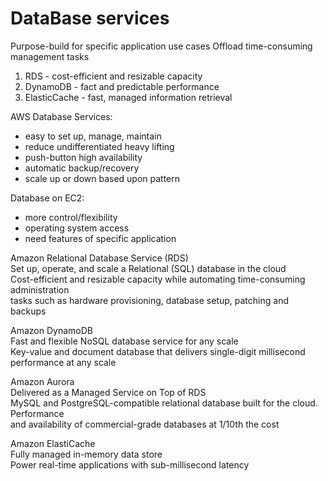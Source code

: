 # DataBase services

Purpose-build for specific application use cases 
Offload time-consuming management tasks

1. RDS - cost-efficient and resizable capacity 
2. DynamoDB - fact and predictable performance 
3. ElasticCache - fast, managed information retrieval 

AWS Database Services: 
- easy to set up, manage, maintain 
- reduce undifferentiated heavy lifting 
- push-button high availability 
- automatic backup/recovery 
- scale up or down based upon pattern 

Database on EC2:  
- more control/flexibility 
- operating system access 
- need features of specific application   

Amazon Relational Database Service (RDS)  
Set up, operate, and scale a Relational (SQL) database in the cloud  
Cost-efficient and resizable capacity while automating time-consuming administration  
tasks such as hardware provisioning, database setup, patching and backups  

Amazon DynamoDB  
Fast and flexible NoSQL database service for any scale  
Key-value and document database that delivers single-digit millisecond performance at any scale  

Amazon Aurora  
Delivered as a Managed Service on Top of RDS  
MySQL and PostgreSQL-compatible relational database built for the cloud. Performance  
and availability of commercial-grade databases at 1/10th the cost  

Amazon ElastiCache  
Fully managed in-memory data store  
Power real-time applications with sub-millisecond latency  
